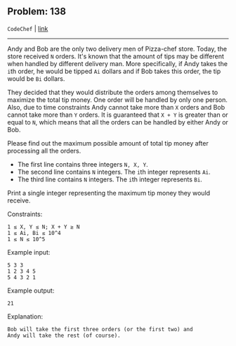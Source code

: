 Problem: 138
---

`CodeChef` | [link](https://www.codechef.com/problems/TADELIVE)

---

Andy and Bob are the only two delivery men of Pizza-chef
store. Today, the store received `N` orders. It's known that
the amount of tips may be different when handled by different
delivery man. More specifically, if Andy takes the `i`th
order, he would be tipped `Ai` dollars and if Bob takes this
order, the tip would be `Bi` dollars.

They decided that they would distribute the orders among
themselves to maximize the total tip money. One order will
be handled by only one person. Also, due to time constraints
Andy cannot take more than `X` orders and Bob cannot take
more than `Y` orders. It is guaranteed that `X + Y` is greater
than or equal to `N`, which means that all the orders can
be handled by either Andy or Bob.

Please find out the maximum possible amount of total tip
money after processing all the orders.

- The first line contains three integers `N, X, Y`.
- The second line contains `N` integers. The `i`th integer
  represents `Ai`.
- The third line contains `N` integers. The `i`th integer
  represents `Bi`.

Print a single integer representing the maximum tip money
they would receive.

Constraints:
```
1 ≤ X, Y ≤ N; X + Y ≥ N
1 ≤ Ai, Bi ≤ 10^4
1 ≤ N ≤ 10^5
```

Example input:
```
5 3 3
1 2 3 4 5
5 4 3 2 1
```

Example output:
```
21
```

Explanation:
```
Bob will take the first three orders (or the first two) and
Andy will take the rest (of course).
```
